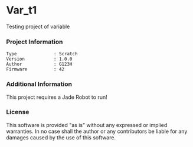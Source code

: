 Var_t1
================

Testing project of variable

### Project Information
```
Type              : Scratch
Version           : 1.0.0
Author            : G123H
Firmware          : 42
```

### Additional Information
This project requires a Jade Robot to run!

### License
This software is provided "as is" without any expressed or implied warranties.  In no case shall the author or any contributors be liable for any damages caused by the use of this software.

